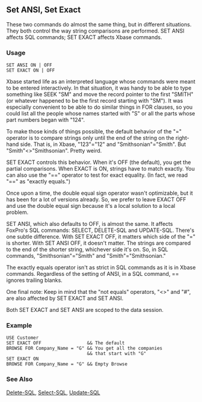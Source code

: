 ## Set ANSI, Set Exact

These two commands do almost the same thing, but in different situations. They both control the way string comparisons are performed. SET ANSI affects SQL commands; SET EXACT affects Xbase commands.

### Usage

```foxpro
SET ANSI ON | OFF
SET EXACT ON | OFF
```

Xbase started life as an interpreted language whose commands were meant to be entered interactively. In that situation, it was handy to be able to type something like SEEK "SM" and move the record pointer to the first "SMITH" (or whatever happened to be the first record starting with "SM"). It was especially convenient to be able to do similar things in FOR clauses, so you could list all the people whose names started with "S" or all the parts whose part numbers began with "124".

To make those kinds of things possible, the default behavior of the "=" operator is to compare strings only until the end of the string on the right-hand side. That is, in Xbase, "123"="12" and "Smithsonian"="Smith". But "Smith"&lt;&gt;"Smithsonian". Pretty weird. 

SET EXACT controls this behavior. When it's OFF (the default), you get the partial comparisons. When EXACT is ON, strings have to match exactly. You can also use the "\==" operator to test for exact equality. (In fact, we read "\==" as "exactly equals.")

Once upon a time, the double equal sign operator wasn't optimizable, but it has been for a lot of versions already. So, we prefer to leave EXACT OFF and use the double equal sign because it's a local solution to a local problem.

SET ANSI, which also defaults to OFF, is almost the same. It affects FoxPro's SQL commands: SELECT, DELETE-SQL and UPDATE-SQL. There's one subtle difference. With SET EXACT OFF, it matters which side of the "=" is shorter. With SET ANSI OFF, it doesn't matter. The strings are compared to the end of the shorter string, whichever side it's on. So, in SQL commands, "Smithsonian"="Smith" and "Smith"="Smithsonian."

The exactly equals operator isn't as strict in SQL commands as it is in Xbase commands. Regardless of the setting of ANSI, in a SQL command, == ignores trailing blanks.

One final note: Keep in mind that the "not equals" operators, "&lt;&gt;" and "#", are also affected by SET EXACT and SET ANSI.

Both SET EXACT and SET ANSI are scoped to the data session.

### Example

```foxpro
USE Customer
SET EXACT OFF                 && The default
BROWSE FOR Company_Name = "G" && You get all the companies
                              && that start with "G"
SET EXACT ON
BROWSE FOR Company_Name = "G" && Empty Browse
```
### See Also

[Delete-SQL](s4g352.md), [Select-SQL](s4g088.md), [Update-SQL](s4g412.md)